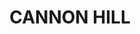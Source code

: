 ---
lastmod: '2025-04-06T06:05:21+00:00'
latitude: -27.470778
layout: suburb
longitude: 153.074231
postcode: '4170'
state: QLD
title: CANNON HILL
url: /qld/cannon-hill/
---